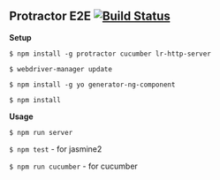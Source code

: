 ## Protractor E2E [![Build Status](https://travis-ci.org/unboxit/protractor-e2e.svg?branch=master)](https://travis-ci.org/unboxit/protractor-e2e)
__Setup__


`$ npm install -g protractor cucumber lr-http-server`

`$ webdriver-manager update`

`$ npm install -g yo generator-ng-component`

`$ npm install`


__Usage__

`$ npm run server`

`$ npm test` - for jasmine2

`$ npm run cucumber` - for cucumber
